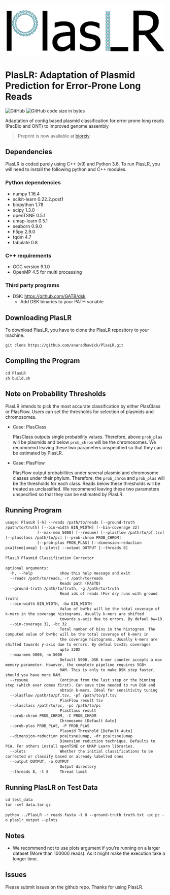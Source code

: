 <p align="center">
  <img src="PlasLR_logo.png" width="500" title="Final Labelling" alt="Final Labelling">
</p>

# PlasLR: Adaptation of Plasmid Prediction for Error-Prone Long Reads
![GitHub](https://img.shields.io/github/license/anuradhawick/PlasLR)
![GitHub code size in bytes](https://img.shields.io/github/languages/code-size/anuradhawick/PlasLR)

Adaptation of contig based plasmid classification for error prone long reads (PacBio and ONT) to improved genome assembly

> Preprint is now available at [biorxiv](https://www.biorxiv.org/content/10.1101/2021.06.14.448306v1)

## Dependencies
PlasLR is coded purely using C++ (v9) and Python 3.6. To run PlasLR, you will need to install the following python and C++ modules.

### Python dependencies
* numpy 1.16.4 
* scikit-learn 0.22.2.post1
* biopython 1.78
* scipy 1.3.0 
* openTSNE 0.5.1
* umap-learn 0.5.1
* seaborn 0.9.0
* h5py 2.9.0
* tqdm 4.7
* tabulate 0.8

### C++ requirements
* GCC version 9.1.0
* OpenMP 4.5 for multi processing

### Third party programs
* DSK: https://github.com/GATB/dsk
    * Add DSK binaries to your PATH variable

## Downloading PlasLR
To download PlasLR, you have to clone the PlasLR repository to your machine.

```
git clone https://github.com/anuradhawick/PlasLR.git
```

## Compiling the Program

```
cd PlasLR
sh build.sh
```

## Note on Probability Thresholds

PlasLR intends to pick the most accurate classification by either PlasClass or PlasFlow. Users can set the thresholds for selection of plasmids and chromosomes.

* Case: PlasClass

    PlasClass outputs single probability values. Therefore, above `prob_plas` will be plasmids and below `prob_chrom` will be the chromosomes. We recommend leaving these two parameters unspecified so that they can be estimated by PlasLR.

* Case: PlasFlow

    PlasFlow output probabilities under several plasmid and chromosome classes under their phylum. Therefore, the `prob_chrom` and `prob_plas` will be the thresholds for each class. Reads below these thresholds will be treated as unclassified. We recommend leaving these two parameters unspecified so that they can be estimated by PlasLR.

## Running Program

```
usage: PlasLR [-h] --reads /path/to/reads [--ground-truth /path/to/truth] [--bin-width BIN_WIDTH] [--bin-coverage 32]
              [--max-mem 5000] [--resume] [--plasflow /path/to/pf.tsv] [--plasclass /path/to/pc] [--prob-chrom PROB_CHROM]
              [--prob-plas PROB_PLAS] [--dimension-reduction pca|tsne|umap] [--plots] --output OUTPUT [--threads 8]

PlasLR Plasmid Classification Corrector

optional arguments:
  -h, --help            show this help message and exit
  --reads /path/to/reads, -r /path/to/reads
                        Reads path (FASTQ)
  --ground-truth /path/to/truth, -g /path/to/truth
                        Read ids of reads (For dry runs with ground truth)
  --bin-width BIN_WIDTH, -bw BIN_WIDTH
                        Value of bw*bs will be the total coverage of k-mers in the coverage histograms. Usually k-mers are shifted
                        towards y-axis due to errors. By defaul bw=10.
  --bin-coverage 32, -bc 32
                        Total number of bins in the histogram. The computed value of bw*bc will be the total coverage of k-mers in
                        the coverage histograms. Usually k-mers are shifted towards y-axis due to errors. By defaul bc=32; coverages
                        upto 320X
  --max-mem 5000, -m 5000
                        Default 5000. DSK k-mer counter accepts a max memory parameter. However, the complete pipeline requires 5GB+
                        RAM. This is only to make DSK step faster, should you have more RAM.
  --resume              Continue from the last step or the binning step (which ever comes first). Can save time needed to run DSK and
                        obtain k-mers. Ideal for sensitivity tuning
  --plasflow /path/to/pf.tsv, -pf /path/to/pf.tsv
                        PlasFlow result tsv
  --plasclass /path/to/pc, -pc /path/to/pc
                        PlasClass result
  --prob-chrom PROB_CHROM, -C PROB_CHROM
                        Chromosome [Default Auto]
  --prob-plas PROB_PLAS, -P PROB_PLAS
                        Plasmid Threshold [Default Auto]
  --dimension-reduction pca|tsne|umap, -dr pca|tsne|umap
                        Dimension reduction technique. Defaults to PCA. For others install openTSNE or UMAP Learn libraries.
  --plots               Whether the initial classifications to be corrected or classify based on already labelled ones
  --output OUTPUT, -o OUTPUT
                        Output directory
  --threads 8, -t 8     Thread limit
```

## Running PlasLR on Test Data

```
cd test_data
tar -xvf data.tar.gz 

python ../PlasLR -r reads.fasta -t 8 --ground-truth truth.txt -pc pc -o plaslr_output --plots

```

## Notes

* We recommend not to use plots argument if you're running on a larger dataset (More than 100000 reads). As it might make the execution take a longer time. 

## Issues

Please submit issues on the github repo. Thanks for using PlasLR.
